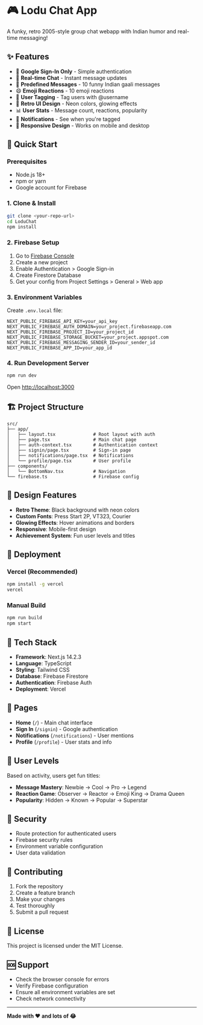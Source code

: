 # 🎮 Lodu Chat App

A funky, retro 2005-style group chat webapp with Indian humor and real-time messaging!

## ✨ Features

- 🔐 **Google Sign-In Only** - Simple authentication
- 💬 **Real-time Chat** - Instant message updates
- 🎯 **Predefined Messages** - 10 funny Indian gaali messages
- 😄 **Emoji Reactions** - 10 emoji reactions
- 👥 **User Tagging** - Tag users with @username
- 📱 **Retro UI Design** - Neon colors, glowing effects
- 📊 **User Stats** - Message count, reactions, popularity
- 🔔 **Notifications** - See when you're tagged
- 📱 **Responsive Design** - Works on mobile and desktop

## 🚀 Quick Start

### Prerequisites
- Node.js 18+ 
- npm or yarn
- Google account for Firebase

### 1. Clone & Install
```bash
git clone <your-repo-url>
cd LoduChat
npm install
```

### 2. Firebase Setup
1. Go to [Firebase Console](https://console.firebase.google.com/)
2. Create a new project
3. Enable Authentication > Google Sign-in
4. Create Firestore Database
5. Get your config from Project Settings > General > Web app

### 3. Environment Variables
Create `.env.local` file:
```env
NEXT_PUBLIC_FIREBASE_API_KEY=your_api_key
NEXT_PUBLIC_FIREBASE_AUTH_DOMAIN=your_project.firebaseapp.com
NEXT_PUBLIC_FIREBASE_PROJECT_ID=your_project_id
NEXT_PUBLIC_FIREBASE_STORAGE_BUCKET=your_project.appspot.com
NEXT_PUBLIC_FIREBASE_MESSAGING_SENDER_ID=your_sender_id
NEXT_PUBLIC_FIREBASE_APP_ID=your_app_id
```

### 4. Run Development Server
```bash
npm run dev
```
Open [http://localhost:3000](http://localhost:3000)

## 🏗️ Project Structure

```
src/
├── app/
│   ├── layout.tsx              # Root layout with auth
│   ├── page.tsx                # Main chat page
│   ├── auth-context.tsx        # Authentication context
│   ├── signin/page.tsx         # Sign-in page
│   ├── notifications/page.tsx  # Notifications
│   └── profile/page.tsx        # User profile
├── components/
│   └── BottomNav.tsx           # Navigation
└── firebase.ts                 # Firebase config
```

## 🎨 Design Features

- **Retro Theme**: Black background with neon colors
- **Custom Fonts**: Press Start 2P, VT323, Courier
- **Glowing Effects**: Hover animations and borders
- **Responsive**: Mobile-first design
- **Achievement System**: Fun user levels and titles

## 🚀 Deployment

### Vercel (Recommended)
```bash
npm install -g vercel
vercel
```

### Manual Build
```bash
npm run build
npm start
```

## 🔧 Tech Stack

- **Framework**: Next.js 14.2.3
- **Language**: TypeScript
- **Styling**: Tailwind CSS
- **Database**: Firebase Firestore
- **Authentication**: Firebase Auth
- **Deployment**: Vercel

## 📱 Pages

- **Home** (`/`) - Main chat interface
- **Sign In** (`/signin`) - Google authentication
- **Notifications** (`/notifications`) - User mentions
- **Profile** (`/profile`) - User stats and info

## 🎯 User Levels

Based on activity, users get fun titles:
- **Message Mastery**: Newbie → Cool → Pro → Legend
- **Reaction Game**: Observer → Reactor → Emoji King → Drama Queen
- **Popularity**: Hidden → Known → Popular → Superstar

## 🔐 Security

- Route protection for authenticated users
- Firebase security rules
- Environment variable configuration
- User data validation

## 🤝 Contributing

1. Fork the repository
2. Create a feature branch
3. Make your changes
4. Test thoroughly
5. Submit a pull request

## 📄 License

This project is licensed under the MIT License.

## 🆘 Support

- Check the browser console for errors
- Verify Firebase configuration
- Ensure all environment variables are set
- Check network connectivity

---

**Made with ❤️ and lots of 😂** 